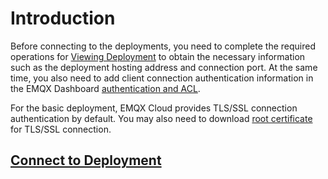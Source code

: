 # Introduction

Before connecting to the deployments, you need to complete the required operations for [Viewing Deployment](../deployments/view_deployment.md) to obtain the necessary information such as the deployment hosting address and connection port. At the same time, you also need to add client connection authentication information in the EMQX Dashboard [authentication and ACL](../deployments/auth.md).

For the basic deployment, EMQX Cloud provides TLS/SSL connection authentication by default. You may also need to download [root certificate](https://static.emqx.net/data/cn.emqx.cloud-ca.crt) for TLS/SSL connection.


## [Connect to Deployment](../connect_to_deployments/overview.md)